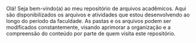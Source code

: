 Olá! Seja bem-vindo(a) ao meu repositório de arquivos acadêmicos. Aqui são disponibilizados os arquivos e atividades que estou desenvolvendo ao longo do período da faculdade. As pastas e os arquivos podem ser modificados constantemente, visando aprimorar a organização e a compreensão do conteúdo por parte de quem visita este repositório.